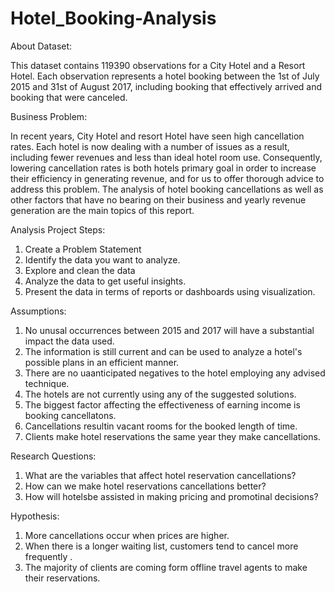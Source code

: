 # Hotel_Booking-Analysis
About Dataset:

This dataset contains 119390 observations for a City Hotel and a Resort Hotel. Each observation represents a hotel booking between the 1st of July 2015 and 31st of August 2017, including booking that effectively arrived and booking that were canceled.

Business Problem:

In recent years, City Hotel and resort Hotel have seen high cancellation rates. Each hotel is now dealing with a number of issues as a result, including fewer revenues and less than ideal hotel room use. Consequently, lowering cancellation rates is both hotels primary goal in order to increase their efficiency in generating revenue, and for us to offer thorough advice to address this problem.
	The analysis of hotel booking cancellations as well as other factors that have no bearing on their business and yearly revenue generation are the main topics of this report.
 
Analysis Project Steps:
1. Create a Problem Statement
2. Identify the data you want to analyze.
3. Explore and clean the data 
4. Analyze the data to get useful insights.
5. Present the data in terms of reports or dashboards using visualization.

Assumptions:
1. No unusal occurrences between 2015 and 2017 will have a substantial impact the data used.
2. The information is still current and can be used to analyze a hotel's possible plans in an efficient manner.
3. There are no uaanticipated negatives to the hotel employing any advised technique.
4. The hotels are not currently using any of the suggested solutions.
5. The biggest factor affecting the effectiveness of earning income is booking cancellatons.
6. Cancellations resultin vacant rooms for the booked length of time.
7. Clients make hotel reservations the same year they make cancellations.

Research Questions:

1. What are the variables that affect hotel reservation cancellations?
2. How can we make hotel reservations cancellations better?
3. How will hotelsbe assisted in making pricing and promotinal decisions?

Hypothesis:

1. More cancellations occur when prices are higher.
2. When there is a longer waiting list, customers tend to cancel more frequently .
3. The majority of clients are coming form offline travel agents to make their reservations.
